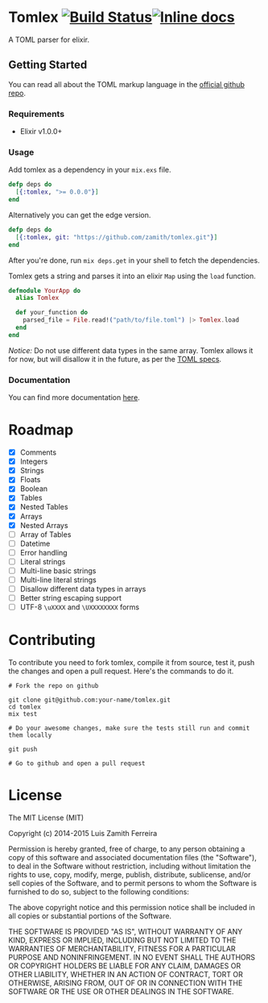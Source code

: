 # Tomlex [![Build Status](https://travis-ci.org/zamith/tomlex.svg)](https://travis-ci.org/zamith/tomlex)[![Inline docs](http://inch-ci.org/github/zamith/tomlex.svg?branch=master)](http://inch-ci.org/github/zamith/tomlex)

A TOML parser for elixir.

## Getting Started

You can read all about the TOML markup language in the [official github repo](https://github.com/toml-lang/toml).

### Requirements

* Elixir v1.0.0+

### Usage

Add tomlex as a dependency in your `mix.exs` file.

``` elixir
defp deps do
  [{:tomlex, ">= 0.0.0"}]
end
```

Alternatively you can get the edge version.

``` elixir
defp deps do
  [{:tomlex, git: "https://github.com/zamith/tomlex.git"}]
end
```

After you're done, run `mix deps.get` in your shell to fetch the dependencies.

Tomlex gets a string and parses it into an elixir `Map` using the `load`
function.

``` elixir
defmodule YourApp do
  alias Tomlex

  def your_function do
    parsed_file = File.read!("path/to/file.toml") |> Tomlex.load
  end
end
```

*Notice:* Do not use different data types in the same array. Tomlex allows it
for now, but will disallow it in the future, as per the [TOML specs](https://github.com/toml-lang/toml#array).

### Documentation

You can find more documentation [here](http://hexdocs.pm/tomlex/).

# Roadmap

- [X] Comments
- [X] Integers
- [X] Strings
- [X] Floats
- [X] Boolean
- [X] Tables
- [X] Nested Tables
- [X] Arrays
- [X] Nested Arrays
- [ ] Array of Tables
- [ ] Datetime
- [ ] Error handling
- [ ] Literal strings
- [ ] Multi-line basic strings
- [ ] Multi-line literal strings
- [ ] Disallow different data types in arrays
- [ ] Better string escaping support
- [ ] UTF-8 `\uXXXX` and `\UXXXXXXXX` forms

# Contributing

To contribute you need to fork tomlex, compile it from source, test it, push the
changes and open a pull request. Here's the commands to do it.

```
# Fork the repo on github

git clone git@github.com:your-name/tomlex.git
cd tomlex
mix test

# Do your awesome changes, make sure the tests still run and commit them locally

git push

# Go to github and open a pull request
```

# License

The MIT License (MIT)

Copyright (c) 2014-2015 Luis Zamith Ferreira

Permission is hereby granted, free of charge, to any person obtaining a copy
of this software and associated documentation files (the "Software"), to deal
in the Software without restriction, including without limitation the rights
to use, copy, modify, merge, publish, distribute, sublicense, and/or sell
copies of the Software, and to permit persons to whom the Software is
furnished to do so, subject to the following conditions:

The above copyright notice and this permission notice shall be included in
all copies or substantial portions of the Software.

THE SOFTWARE IS PROVIDED "AS IS", WITHOUT WARRANTY OF ANY KIND, EXPRESS OR
IMPLIED, INCLUDING BUT NOT LIMITED TO THE WARRANTIES OF MERCHANTABILITY,
FITNESS FOR A PARTICULAR PURPOSE AND NONINFRINGEMENT. IN NO EVENT SHALL THE
AUTHORS OR COPYRIGHT HOLDERS BE LIABLE FOR ANY CLAIM, DAMAGES OR OTHER
LIABILITY, WHETHER IN AN ACTION OF CONTRACT, TORT OR OTHERWISE, ARISING FROM,
OUT OF OR IN CONNECTION WITH THE SOFTWARE OR THE USE OR OTHER DEALINGS IN
THE SOFTWARE.
